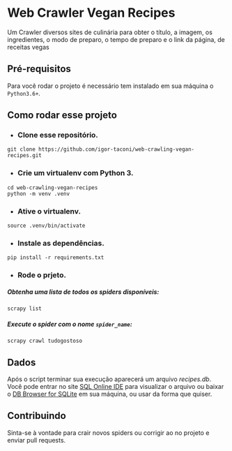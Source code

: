 # Web Crawler Vegan Recipes

Um Crawler diversos sites de culinária para obter o título, a imagem, os ingredientes, o modo de preparo, o tempo de preparo e o link da página, de receitas vegas

## Pré-requisitos
Para você rodar o projeto é necessário tem instalado em sua máquina o `Python3.6+`.

## Como rodar esse projeto
-   ### Clone esse repositório.
```
git clone https://github.com/igor-taconi/web-crawling-vegan-recipes.git
```
-   ### Crie um virtualenv com Python 3.
```
cd web-crawling-vegan-recipes
python -m venv .venv
```
-   ### Ative o virtualenv.
```
source .venv/bin/activate
```
-   ### Instale as dependências.
```
pip install -r requirements.txt
```
-   ### Rode o prjeto.  
##### Obtenha uma lista de todos os spiders disponíveis:
```
scrapy list
```
##### Execute o spider com o nome `spider_name`:
```
scrapy crawl tudogostoso
```

## Dados
Após o script terminar sua execução aparecerá um arquivo _recipes.db_.  
Você pode entrar no site [SQL Online IDE](https://sqliteonline.com/) para visualizar o arquivo ou baixar o [DB Browser for SQLite](https://sqlitebrowser.org/dl/) em sua máquina, ou usar da forma que quiser.

## Contribuindo
Sinta-se à vontade para crair novos spiders ou corrigir ao no projeto e enviar pull requests.
